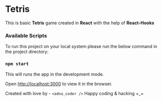 # Tetris

This is basic **Tetris** game created in **React** with the help of **React-Hooks**


### Available Scripts
To run this project on your local system please run the below command in the project directory:

### `npm start`

This will runs the app in the development mode.<br>

Open [http://localhost:3000](http://localhost:3000) to view it in the browser.

Created with love by - `<adna_coder />`
Happy coding & hacking +_+